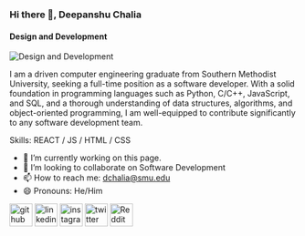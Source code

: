 ### Hi there 👋, Deepanshu Chalia
#### Design and Development
![Design and Development](https://drive.google.com/file/d/1vtuWev14OrzcGwd0CTLHhs46eK4y92S1/view?usp=sharing)

I am a driven computer engineering graduate from Southern Methodist University, seeking a full-time position as a software developer. With a solid foundation in programming languages such as Python, C/C++, JavaScript, and SQL, and a thorough understanding of data structures, algorithms, and object-oriented programming, I am well-equipped to contribute significantly to any software development team.

Skills: REACT / JS / HTML / CSS

- 🔭 I’m currently working on this page. 
- 👯 I’m looking to collaborate on Software Development 
- 📫 How to reach me: dchalia@smu.edu 
- 😄 Pronouns: He/Him 


[<img src='https://cdn.jsdelivr.net/npm/simple-icons@3.0.1/icons/github.svg' alt='github' height='40'>](https://github.com/chalia082)  [<img src='https://cdn.jsdelivr.net/npm/simple-icons@3.0.1/icons/linkedin.svg' alt='linkedin' height='40'>](https://www.linkedin.com/in/deep-chalia/)  [<img src='https://cdn.jsdelivr.net/npm/simple-icons@3.0.1/icons/instagram.svg' alt='instagram' height='40'>](https://www.instagram.com/deepanshu.chalia/)  [<img src='https://cdn.jsdelivr.net/npm/simple-icons@3.0.1/icons/twitter.svg' alt='twitter' height='40'>](https://twitter.com/ChaliaDeepanshu)  [<img src='https://cdn.jsdelivr.net/npm/simple-icons@3.0.1/icons/reddit.svg' alt='Reddit' height='40'>](https://www.reddit.com/user/cherry-odyssey)  

